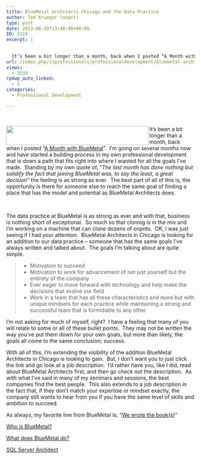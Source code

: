 ```yaml
---
title: BlueMetal Architects Chicago and the Data Practice
author: Ted Krueger (onpnt)
type: post
date: 2013-06-26T13:48:00+00:00
ID: 2119
excerpt: |
   
  
  It’s been a bit longer than a month, back when I posted “A Month with BlueMetal”.  I’m going on several months now and have started a building process in my own professional development that is down a path that fits right into where I wanted for al&hellip;
url: /index.php/itprofessionals/professionaldevelopment/bluemetal-architects-chicago-and-the/
views:
  - 3539
rp4wp_auto_linked:
  - 1
categories:
  - Professional Development

---
```

 

<div class="image_block">
  <a href="/media/blogs/All/index.png?mtime=1372254455"><img src="/wp-content/uploads/blogs/All/index.png?mtime=1372254455" alt="" width="380" height="51" align="left" /></a>
</div>

It’s been a bit longer than a month, back when I posted “<a href="/index.php/ITProfessionals/ProfessionalDevelopment/a-month-with-bluemetal" target="_blank">A Month with BlueMetal</a>”.  I’m going on several months now and have started a building process in my own professional development that is down a path that fits right into where I wanted for all the goals I’ve made.  Standing by my own quote of, “_The last month has done nothing but solidify the fact that joining BlueMetal was, to say the least, a great decision_” the feeling is as strong as ever.  The best part of all of this is, the opportunity is there for someone else to reach the same goal of finding a place that has the model and potential as BlueMetal Architects does.

 

The data practice at BlueMetal is as strong as ever and with that, business is nothing short of exceptional.  So much so that cloning is in the mix and I’m working on a machine that can clone dozens of onpnts.  OK, I was just seeing if I had your attention.  BlueMetal Architects in Chicago is looking for an addition to our data practice &#8211; someone that has the same goals I’ve always written and talked about.  The goals I’m talking about are quite simple.



>   * Motivation to succeed
>   * Motivation to work for advancement of not just yourself but the entirety of the company
>   * Ever eager to move forward with technology and help make the decisions that evolve our field
>   * Work in a team that has all these characteristics and more but with unique mindsets for each practice while maintaining a strong and successful team that is formidable to any other 

I’m not asking for much of myself, right?  I have a feeling that many of you will relate to some or all of these bullet points.  They may not be written the way you&#8217;ve put them down for your own goals, but more than likely, the goals all come to the same conclusion; success.

With all of this, I’m extending the visibility of the addition BlueMetal Architects in Chicago is looking to gain.  But, I don’t want you to just click the link and go look at a job description.  I’d rather have you, like I did, read about BlueMetal Architects first, and then go check out the description.  As with what I’ve said in many of my seminars and sessions, the best companies find the best people.  This also extends to a job description in the fact that, if they don’t match your expertise or mindset exactly, the company still wants to hear from you if you have the same level of skills and ambition to succeed.

As always, my favorite line from BlueMetal is, “<a href="http://www.bluemetal.com/#people" target="_blank">We wrote the book(s)</a>”

<a href="http://www.bluemetal.com/#story" target="_blank">Who is BlueMetal?</a>

<a href="http://www.bluemetal.com/#what" target="_blank">What does BlueMetal do?</a>

<a href="http://bluemetal.theresumator.com/apply/6h9rj0/SQL-Server-DW-BI-Architect.html" target="_blank">SQL Server Architect</a>